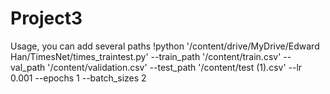 # Project3
Usage, you can add several paths
!python '/content/drive/MyDrive/Edward Han/TimesNet/times_traintest.py' --train_path '/content/train.csv' --val_path '/content/validation.csv' --test_path '/content/test (1).csv' --lr 0.001 --epochs 1 --batch_sizes 2

